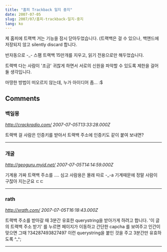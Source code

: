 ```yaml
---
title: "홈피 Trackback 일지 중지"
date: 2007-07-05
slug: 2007/07/홈피-trackback-일지-중지
lang: ko
---
```


제 홈피에 트랙백 거는 기능을 잠시 닫아두었습니다.
(트랙백은 걸 수 있으나, 백앤드에 저장되지 않고 silently discard 합니다. 

반자동으로 -_- 스팸 트랙백 15만개를 지우고, 읽기 전용으로만 해두었습니다.

트랙백 다는 사람이 '조금' 귀찮게 하면서 서로의 신원을 파악할 수 있도록  제한을 걸어둘 생각입니다.

마땅한 방법이 떠오르지 않는데, 누가 아이디어 좀... :$

## Comments

### 백일몽
*http://crackradio.com/*
*2007-07-05T13:33:28.000Z*

트랙백 걸 사람은 인증키를 받아서 트랙백 주소에 인증키도 같이 붙여 보내면?

---

### 개굴
*http://geoguru.myid.net/*
*2007-07-05T14:14:59.000Z*

기계용 가짜 트랙백 주소를 .... 심고 사람용은 몰래 따로 -_-a
기계때문에 정말 사람이 구찮아 지는군요 ㄷㄷ

---

### rath
*http://xrath.com/*
*2007-07-05T16:18:43.000Z*

트랙백 주소를 받아갈 때 3분간 유효한 querystring을 받아가게 하려고 합니다.
'이 글의 트랙백 주소 받기' 를 누르면 페이지가 이동하고 간단한 capcha 를 보여주고 인간이 맞으면 그때 ?34287493827497 이런 querystring을 붙인 것을 주고 3분간만 유효하도록 ^_^;

---

